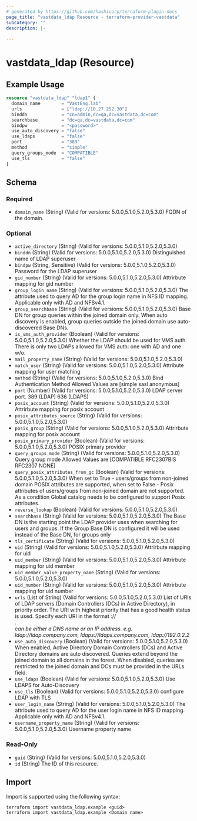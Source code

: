 ```yaml
---
# generated by https://github.com/hashicorp/terraform-plugin-docs
page_title: "vastdata_ldap Resource - terraform-provider-vastdata"
subcategory: ""
description: |-
  
---
```


# vastdata_ldap (Resource)



## Example Usage

```terraform
resource "vastdata_ldap" "ldap1" {
  domain_name        = "VastEng.lab"
  urls               = ["ldap://10.27.252.30"]
  binddn             = "cn=admin,dc=qa,dc=vastdata,dc=com"
  searchbase         = "dc=qa,dc=vastdata,dc=com"
  bindpw             = "<password>"
  use_auto_discovery = "false"
  use_ldaps          = "false"
  port               = "389"
  method             = "simple"
  query_groups_mode  = "COMPATIBLE"
  use_tls            = "false"
}
```

<!-- schema generated by tfplugindocs -->
## Schema

### Required

- `domain_name` (String) (Valid for versions: 5.0.0,5.1.0,5.2.0,5.3.0) FQDN of the domain.

### Optional

- `active_directory` (String) (Valid for versions: 5.0.0,5.1.0,5.2.0,5.3.0)
- `binddn` (String) (Valid for versions: 5.0.0,5.1.0,5.2.0,5.3.0) Distinguished name of LDAP superuser
- `bindpw` (String, Sensitive) (Valid for versions: 5.0.0,5.1.0,5.2.0,5.3.0) Password for the LDAP superuser
- `gid_number` (String) (Valid for versions: 5.0.0,5.1.0,5.2.0,5.3.0) Attrirbute mapping for gid number
- `group_login_name` (String) (Valid for versions: 5.0.0,5.1.0,5.2.0,5.3.0) The attribute used to query AD for the group login name in NFS ID mapping. Applicable only with AD and NFSv4.1.
- `group_searchbase` (String) (Valid for versions: 5.0.0,5.1.0,5.2.0,5.3.0) Base DN for group queries within the joined domain only. When auto discovery is enabled, group queries outside the joined domain use auto-discovered Base DNs.
- `is_vms_auth_provider` (Boolean) (Valid for versions: 5.0.0,5.1.0,5.2.0,5.3.0) Whether the LDAP should be used for VMS auth. There is only two LDAPs allowed for VMS auth: one with AD and one w/o.
- `mail_property_name` (String) (Valid for versions: 5.0.0,5.1.0,5.2.0,5.3.0)
- `match_user` (String) (Valid for versions: 5.0.0,5.1.0,5.2.0,5.3.0) Attribute mapping for user matching
- `method` (String) (Valid for versions: 5.0.0,5.1.0,5.2.0,5.3.0) Bind Authentication Method Allowed Values are [simple sasl anonymous]
- `port` (Number) (Valid for versions: 5.0.0,5.1.0,5.2.0,5.3.0) LDAP server port. 389 (LDAP)  636 (LDAPS)
- `posix_account` (String) (Valid for versions: 5.0.0,5.1.0,5.2.0,5.3.0) Attrirbute mapping for posix account
- `posix_attributes_source` (String) (Valid for versions: 5.0.0,5.1.0,5.2.0,5.3.0)
- `posix_group` (String) (Valid for versions: 5.0.0,5.1.0,5.2.0,5.3.0) Attrirbute mapping for posix account
- `posix_primary_provider` (Boolean) (Valid for versions: 5.0.0,5.1.0,5.2.0,5.3.0) POSIX primary provider
- `query_groups_mode` (String) (Valid for versions: 5.0.0,5.1.0,5.2.0,5.3.0) Query group mode Allowed Values are [COMPATIBLE RFC2307BIS RFC2307 NONE]
- `query_posix_attributes_from_gc` (Boolean) (Valid for versions: 5.0.0,5.1.0,5.2.0,5.3.0) When set to True - users/groups from non-joined domain POSIX attributes are supported,
when set to False - Posix attributes of users/groups from non-joined domain are not supported.
As a condition Global catalog needs to be configured to support Posix attributes.
- `reverse_lookup` (Boolean) (Valid for versions: 5.0.0,5.1.0,5.2.0,5.3.0)
- `searchbase` (String) (Valid for versions: 5.0.0,5.1.0,5.2.0,5.3.0) The Base DN is the starting point the LDAP provider uses when searching for users and groups. If the Group Base DN is configured it will be used instead of the Base DN, for groups only
- `tls_certificate` (String) (Valid for versions: 5.0.0,5.1.0,5.2.0,5.3.0)
- `uid` (String) (Valid for versions: 5.0.0,5.1.0,5.2.0,5.3.0) Attrirbute mapping for uid
- `uid_member` (String) (Valid for versions: 5.0.0,5.1.0,5.2.0,5.3.0) Attrirbute mapping for uid member
- `uid_member_value_property_name` (String) (Valid for versions: 5.0.0,5.1.0,5.2.0,5.3.0)
- `uid_number` (String) (Valid for versions: 5.0.0,5.1.0,5.2.0,5.3.0) Attrirbute mapping for uid number
- `urls` (List of String) (Valid for versions: 5.0.0,5.1.0,5.2.0,5.3.0) List of URIs of LDAP servers (Domain Controllers (DCs) in Active Directory), in priority order. The URI with highest priority that has a good health status is used. Specify each URI in the format <scheme>://<address>. <address> can be either a DNS name or an IP address. e.g. ldap://ldap.company.com, ldaps://ldaps.company.com, ldap://192.0.2.2
- `use_auto_discovery` (Boolean) (Valid for versions: 5.0.0,5.1.0,5.2.0,5.3.0) When enabled, Active Directory Domain Controllers (DCs) and Active Directory domains are auto discovered. Queries extend beyond the joined domain to all domains in the forest. When disabled, queries are restricted to the joined domain and DCs must be provided in the URLs field.
- `use_ldaps` (Boolean) (Valid for versions: 5.0.0,5.1.0,5.2.0,5.3.0) Use LDAPS for Auto-Discovery
- `use_tls` (Boolean) (Valid for versions: 5.0.0,5.1.0,5.2.0,5.3.0) configure LDAP with TLS
- `user_login_name` (String) (Valid for versions: 5.0.0,5.1.0,5.2.0,5.3.0) The attribute used to query AD for the user login name in NFS ID mapping. Applicable only with AD and NFSv4.1.
- `username_property_name` (String) (Valid for versions: 5.0.0,5.1.0,5.2.0,5.3.0) Username property name

### Read-Only

- `guid` (String) (Valid for versions: 5.0.0,5.1.0,5.2.0,5.3.0)
- `id` (String) The ID of this resource.

## Import

Import is supported using the following syntax:

```shell
terraform import vastdata_ldap.example <guid>
terraform import vastdata_ldap.example <Domain name>
```
